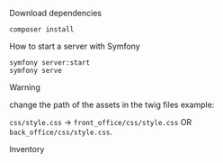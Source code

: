 Download dependencies
```
composer install
```

How to start a server with Symfony
```
symfony server:start 
symfony serve
```

> [!WARNING]
> change the path of the assets in the twig files example:
> 
> `css/style.css` -> `front_office/css/style.css` OR `back_office/css/style.css`.







Inventory